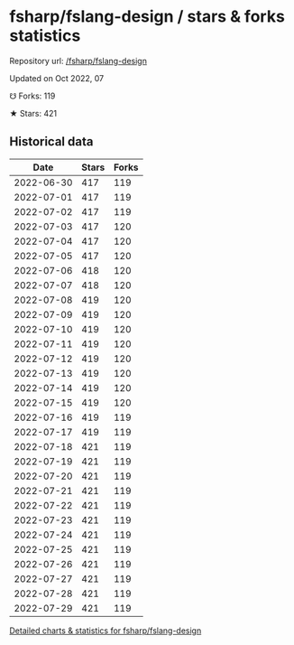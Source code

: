 # fsharp/fslang-design / stars & forks statistics

Repository url: [/fsharp/fslang-design](https://github.com/fsharp/fslang-design)

Updated on Oct 2022, 07

☋ Forks: 119

★ Stars: 421

## Historical data
| Date | Stars | Forks |
|------|-------|-------|
| 2022-06-30 | 417 | 119 | 
| 2022-07-01 | 417 | 119 | 
| 2022-07-02 | 417 | 119 | 
| 2022-07-03 | 417 | 120 | 
| 2022-07-04 | 417 | 120 | 
| 2022-07-05 | 417 | 120 | 
| 2022-07-06 | 418 | 120 | 
| 2022-07-07 | 418 | 120 | 
| 2022-07-08 | 419 | 120 | 
| 2022-07-09 | 419 | 120 | 
| 2022-07-10 | 419 | 120 | 
| 2022-07-11 | 419 | 120 | 
| 2022-07-12 | 419 | 120 | 
| 2022-07-13 | 419 | 120 | 
| 2022-07-14 | 419 | 120 | 
| 2022-07-15 | 419 | 120 | 
| 2022-07-16 | 419 | 119 | 
| 2022-07-17 | 419 | 119 | 
| 2022-07-18 | 421 | 119 | 
| 2022-07-19 | 421 | 119 | 
| 2022-07-20 | 421 | 119 | 
| 2022-07-21 | 421 | 119 | 
| 2022-07-22 | 421 | 119 | 
| 2022-07-23 | 421 | 119 | 
| 2022-07-24 | 421 | 119 | 
| 2022-07-25 | 421 | 119 | 
| 2022-07-26 | 421 | 119 | 
| 2022-07-27 | 421 | 119 | 
| 2022-07-28 | 421 | 119 | 
| 2022-07-29 | 421 | 119 | 


[Detailed charts & statistics for fsharp/fslang-design](https://reviewgithub.com/rep/fsharp/fslang-design)
